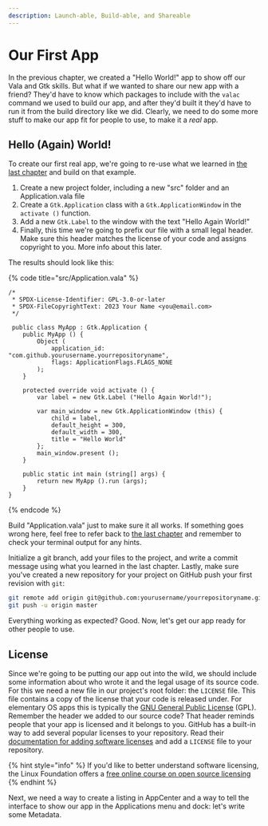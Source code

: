 ```yaml
---
description: Launch-able, Build-able, and Shareable
---
```


# Our First App

In the previous chapter, we created a "Hello World!" app to show off our Vala and Gtk skills. But what if we wanted to share our new app with a friend? They'd have to know which packages to include with the `valac` command we used to build our app, and after they'd built it they'd have to run it from the build directory like we did. Clearly, we need to do some more stuff to make our app fit for people to use, to make it a _real_ app.

## Hello (Again) World!

To create our first real app, we're going to re-use what we learned in [the last chapter](../hello-world.md) and build on that example.

1. Create a new project folder, including a new "src" folder and an Application.vala file
2. Create a `Gtk.Application` class with a `Gtk.ApplicationWindow` in the `activate ()` function.
3. Add a new `Gtk.Label` to the window with the text "Hello Again World!"
4. Finally, this time we're going to prefix our file with a small legal header. Make sure this header matches the license of your code and assigns copyright to you. More info about this later.

The results should look like this:

{% code title="src/Application.vala" %}
```vala
/*
 * SPDX-License-Identifier: GPL-3.0-or-later
 * SPDX-FileCopyrightText: 2023 Your Name <you@email.com>
 */
 
 public class MyApp : Gtk.Application {
    public MyApp () {
        Object (
            application_id: "com.github.yourusername.yourrepositoryname",
            flags: ApplicationFlags.FLAGS_NONE
        );
    }

    protected override void activate () {
        var label = new Gtk.Label ("Hello Again World!");
   
        var main_window = new Gtk.ApplicationWindow (this) {
            child = label,
            default_height = 300,
            default_width = 300,
            title = "Hello World"
        };
        main_window.present ();
    }

    public static int main (string[] args) {
        return new MyApp ().run (args);
    }
}
```
{% endcode %}

Build "Application.vala" just to make sure it all works. If something goes wrong here, feel free to refer back to [the last chapter](../hello-world.md) and remember to check your terminal output for any hints.

Initialize a git branch, add your files to the project, and write a commit message using what you learned in the last chapter. Lastly, make sure you've created a new repository for your project on GitHub push your first revision with `git`:

```bash
git remote add origin git@github.com:yourusername/yourrepositoryname.git
git push -u origin master
```

Everything working as expected? Good. Now, let's get our app ready for other people to use.

## License

Since we're going to be putting our app out into the wild, we should include some information about who wrote it and the legal usage of its source code. For this we need a new file in our project's root folder: the `LICENSE` file. This file contains a copy of the license that your code is released under. For elementary OS apps this is typically the [GNU General Public License](https://www.gnu.org/licenses/quick-guide-gplv3.html) (GPL). Remember the header we added to our source code? That header reminds people that your app is licensed and it belongs to you. GitHub has a built-in way to add several popular licenses to your repository. Read their [documentation for adding software licenses](https://docs.github.com/en/communities/setting-up-your-project-for-healthy-contributions/adding-a-license-to-a-repository) and add a `LICENSE` file to your repository.

{% hint style="info" %}
If you'd like to better understand software licensing, the Linux Foundation offers a [free online course on open source licensing](https://training.linuxfoundation.org/training/open-source-licensing-basics-for-software-developers/)
{% endhint %}

Next, we need a way to create a listing in AppCenter and a way to tell the interface to show our app in the Applications menu and dock: let's write some Metadata.

